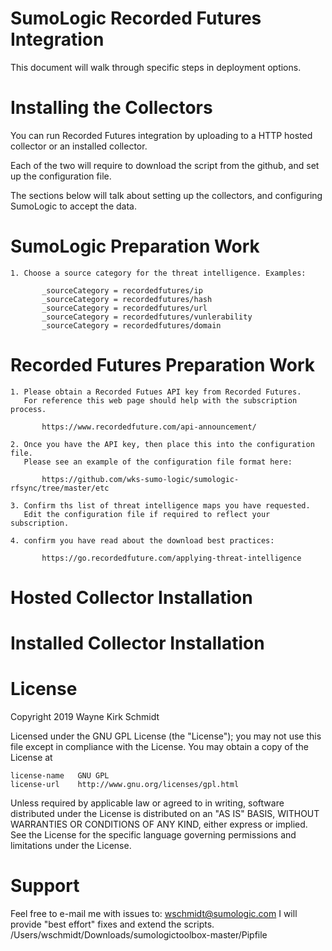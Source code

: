SumoLogic Recorded Futures Integration
======================================

This document will walk through specific steps in deployment options.


Installing the Collectors
=========================

You can run Recorded Futures integration by uploading 
to a HTTP hosted collector or an installed collector.

Each of the two will require to download the script 
from the github, and set up the configuration file.

The sections below will talk about setting up the 
collectors, and configuring SumoLogic to accept the data.

SumoLogic Preparation Work
==========================
    1. Choose a source category for the threat intelligence. Examples:

           _sourceCategory = recordedfutures/ip
           _sourceCategory = recordedfutures/hash
           _sourceCategory = recordedfutures/url
           _sourceCategory = recordedfutures/vunlerability
           _sourceCategory = recordedfutures/domain

Recorded Futures Preparation Work
=================================


    1. Please obtain a Recorded Futues API key from Recorded Futures.
       For reference this web page should help with the subscription process.

           https://www.recordedfuture.com/api-announcement/

    2. Once you have the API key, then place this into the configuration file.
       Please see an example of the configuration file format here:

           https://github.com/wks-sumo-logic/sumologic-rfsync/tree/master/etc

    3. Confirm ths list of threat intelligence maps you have requested.
       Edit the configuration file if required to reflect your subscription.

    4. confirm you have read about the download best practices:

           https://go.recordedfuture.com/applying-threat-intelligence

Hosted Collector Installation
=============================

Installed Collector Installation
================================

License
=======

Copyright 2019 Wayne Kirk Schmidt

Licensed under the GNU GPL License (the "License");
you may not use this file except in compliance with the License.
You may obtain a copy of the License at

    license-name   GNU GPL
    license-url    http://www.gnu.org/licenses/gpl.html

Unless required by applicable law or agreed to in writing, software
distributed under the License is distributed on an "AS IS" BASIS,
WITHOUT WARRANTIES OR CONDITIONS OF ANY KIND, either express or implied.
See the License for the specific language governing permissions and
limitations under the License.

Support
=======

Feel free to e-mail me with issues to: wschmidt@sumologic.com
I will provide "best effort" fixes and extend the scripts.
/Users/wschmidt/Downloads/sumologictoolbox-master/Pipfile
